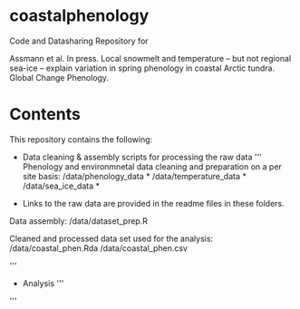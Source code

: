 # coastalphenology
Code and Datasharing Repository for

Assmann et al. In press. Local snowmelt and temperature – but not regional sea-ice – explain variation in spring phenology in coastal Arctic tundra. Global Change Phenology.

# Contents

This repository contains the following:

- Data cleaning & assembly scripts for processing the raw data 
'''
Phenology and environmnetal data cleaning and preparation on a per site basis:
/data/phenology_data *
/data/temperature_data * 
/data/sea_ice_data *

* Links to the raw data are provided in the readme files in these folders.

Data assembly:
/data/dataset_prep.R

Cleaned and processed data set used for the analysis:
/data/coastal_phen.Rda
/data/coastal_phen.csv

'''

- Analysis
'''

'''
